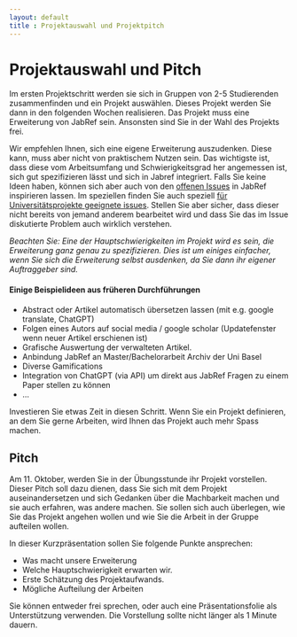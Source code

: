 ```yaml
---
layout: default
title : Projektauswahl und Projektpitch
---
```

# Projektauswahl und Pitch

Im ersten Projektschritt werden sie sich in Gruppen von 2-5 Studierenden zusammenfinden und ein Projekt auswählen. Dieses Projekt werden Sie dann in den folgenden Wochen realisieren. Das Projekt muss eine Erweiterung von JabRef sein. Ansonsten sind Sie in der Wahl des Projekts frei.

Wir empfehlen Ihnen, sich eine eigene Erweiterung auszudenken. Diese kann, muss aber nicht von praktischem Nutzen sein. Das wichtigste ist, dass diese vom Arbeitsumfang und Schwierigkeitsgrad her angemessen ist, sich gut spezifizieren lässt und sich in Jabref integriert.
Falls Sie keine Ideen haben, können sich aber auch von den [offenen Issues](https://github.com/JabRef/jabref/issues) in JabRef inspirieren lassen. Im speziellen finden Sie auch speziell [für Universitätsprojekte geeignete issues](https://github.com/orgs/JabRef/projects/3). Stellen Sie aber sicher, dass dieser nicht bereits von jemand anderem bearbeitet wird und dass Sie das im Issue diskutierte Problem auch wirklich verstehen.  

*Beachten Sie: Eine der Hauptschwierigkeiten im Projekt wird es sein, die Erweiterung ganz genau zu spezifizieren. Dies ist um einiges einfacher, wenn Sie sich die Erweiterung selbst ausdenken, da Sie dann ihr eigener Auftraggeber sind.*

#### Einige Beispielideen aus früheren Durchführungen


* Abstract oder Artikel automatisch übersetzen lassen (mit e.g. google translate, ChatGPT)
* Folgen eines Autors auf social media / google scholar (Updatefenster wenn neuer Artikel erschienen ist) 
* Grafische Auswertung der verwalteten Artikel. 
* Anbindung JabRef an Master/Bachelorarbeit Archiv der Uni Basel 
* Diverse Gamifications
* Integration von ChatGPT (via API) um direkt aus JabRef Fragen zu einem Paper stellen zu können 
* ...


Investieren Sie etwas Zeit in diesen Schritt. Wenn Sie ein Projekt definieren, an dem Sie gerne Arbeiten, wird Ihnen das Projekt auch mehr Spass machen.


## Pitch

Am 11. Oktober, werden Sie in der Übungsstunde ihr Projekt vorstellen. Dieser Pitch soll dazu dienen, dass Sie sich mit dem Projekt auseinandersetzen und sich Gedanken über die Machbarkeit machen und sie auch erfahren, was andere machen. Sie sollen sich auch überlegen, wie Sie das Projekt angehen wollen und wie Sie die Arbeit in der Gruppe aufteilen wollen. 

In dieser Kurzpräsentation sollen Sie folgende Punkte ansprechen:
* Was macht unsere Erweiterung
* Welche Hauptschwierigkeit erwarten wir.
* Erste Schätzung des Projektaufwands.
* Mögliche Aufteilung der Arbeiten

Sie können entweder frei sprechen, oder auch eine Präsentationsfolie als Unterstützung verwenden. Die Vorstellung sollte nicht länger als 1 Minute dauern. 